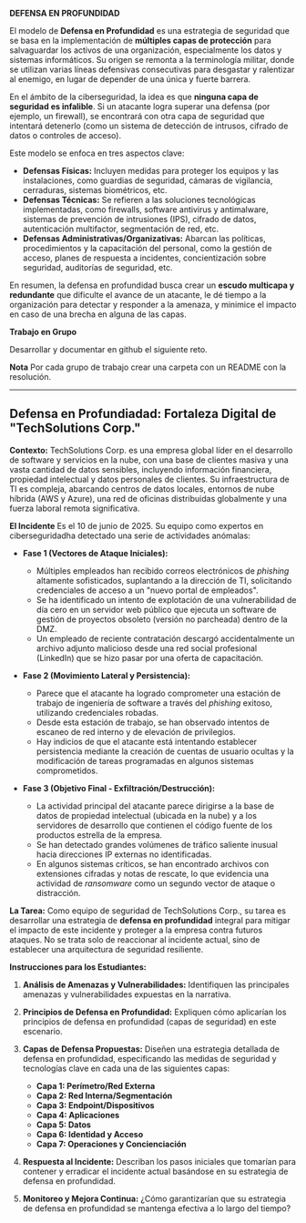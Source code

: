 **DEFENSA EN PROFUNDIDAD**

El modelo de **Defensa en Profundidad** es una estrategia de seguridad que se basa en la implementación de **múltiples capas de protección** para salvaguardar los activos de una organización, especialmente los datos y sistemas informáticos. Su origen se remonta a la terminología militar, donde se utilizan varias líneas defensivas consecutivas para desgastar y ralentizar al enemigo, en lugar de depender de una única y fuerte barrera.

En el ámbito de la ciberseguridad, la idea es que **ninguna capa de seguridad es infalible**. Si un atacante logra superar una defensa (por ejemplo, un firewall), se encontrará con otra capa de seguridad que intentará detenerlo (como un sistema de detección de intrusos, cifrado de datos o controles de acceso).

Este modelo se enfoca en tres aspectos clave:

* **Defensas Físicas:** Incluyen medidas para proteger los equipos y las instalaciones, como guardias de seguridad, cámaras de vigilancia, cerraduras, sistemas biométricos, etc.
* **Defensas Técnicas:** Se refieren a las soluciones tecnológicas implementadas, como firewalls, software antivirus y antimalware, sistemas de prevención de intrusiones (IPS), cifrado de datos, autenticación multifactor, segmentación de red, etc.
* **Defensas Administrativas/Organizativas:** Abarcan las políticas, procedimientos y la capacitación del personal, como la gestión de acceso, planes de respuesta a incidentes, concientización sobre seguridad, auditorías de seguridad, etc.

En resumen, la defensa en profundidad busca crear un **escudo multicapa y redundante** que dificulte el avance de un atacante, le dé tiempo a la organización para detectar y responder a la amenaza, y minimice el impacto en caso de una brecha en alguna de las capas.

**Trabajo en Grupo**

Desarrollar y documentar en github el siguiente reto.  

**Nota**
Por cada grupo de trabajo crear una carpeta con un README con la resolución.

---

## Defensa en Profundiadad: Fortaleza Digital de "TechSolutions Corp."


**Contexto:**
TechSolutions Corp. es una empresa global líder en el desarrollo de software y servicios en la nube, con una base de clientes masiva y una vasta cantidad de datos sensibles, incluyendo información financiera, propiedad intelectual y datos personales de clientes. Su infraestructura de TI es compleja, abarcando centros de datos locales, entornos de nube híbrida (AWS y Azure), una red de oficinas distribuidas globalmente y una fuerza laboral remota significativa.

**El Incidente**
Es el 10 de junio de 2025. Su equipo como expertos en ciberseguridadha detectado una serie de actividades anómalas:

* **Fase 1 (Vectores de Ataque Iniciales):**
    * Múltiples empleados han recibido correos electrónicos de *phishing* altamente sofisticados, suplantando a la dirección de TI, solicitando credenciales de acceso a un "nuevo portal de empleados".
    * Se ha identificado un intento de explotación de una vulnerabilidad de día cero en un servidor web público que ejecuta un software de gestión de proyectos obsoleto (versión no parcheada) dentro de la DMZ.
    * Un empleado de reciente contratación descargó accidentalmente un archivo adjunto malicioso desde una red social profesional (LinkedIn) que se hizo pasar por una oferta de capacitación.

* **Fase 2 (Movimiento Lateral y Persistencia):**
    * Parece que el atacante ha logrado comprometer una estación de trabajo de ingeniería de software a través del *phishing* exitoso, utilizando credenciales robadas.
    * Desde esta estación de trabajo, se han observado intentos de escaneo de red interno y de elevación de privilegios.
    * Hay indicios de que el atacante está intentando establecer persistencia mediante la creación de cuentas de usuario ocultas y la modificación de tareas programadas en algunos sistemas comprometidos.

* **Fase 3 (Objetivo Final - Exfiltración/Destrucción):**
    * La actividad principal del atacante parece dirigirse a la base de datos de propiedad intelectual (ubicada en la nube) y a los servidores de desarrollo que contienen el código fuente de los productos estrella de la empresa.
    * Se han detectado grandes volúmenes de tráfico saliente inusual hacia direcciones IP externas no identificadas.
    * En algunos sistemas críticos, se han encontrado archivos con extensiones cifradas y notas de rescate, lo que evidencia una actividad de *ransomware* como un segundo vector de ataque o distracción.

**La Tarea:**
Como equipo de seguridad de TechSolutions Corp., su tarea es desarrollar una estrategia de **defensa en profundidad** integral para mitigar el impacto de este incidente y proteger a la empresa contra futuros ataques. No se trata solo de reaccionar al incidente actual, sino de establecer una arquitectura de seguridad resiliente.

**Instrucciones para los Estudiantes:**

1.  **Análisis de Amenazas y Vulnerabilidades:** Identifiquen las principales amenazas y vulnerabilidades expuestas en la narrativa.
2.  **Principios de Defensa en Profundidad:** Expliquen cómo aplicarían los principios de defensa en profundidad (capas de seguridad) en este escenario.
3.  **Capas de Defensa Propuestas:** Diseñen una estrategia detallada de defensa en profundidad, especificando las medidas de seguridad y tecnologías clave en cada una de las siguientes capas:
    * **Capa 1: Perímetro/Red Externa** 
    * **Capa 2: Red Interna/Segmentación** 
    * **Capa 3: Endpoint/Dispositivos** 
    * **Capa 4: Aplicaciones** 
    * **Capa 5: Datos** 
    * **Capa 6: Identidad y Acceso** 
    * **Capa 7: Operaciones y Concienciación** 
    
4.  **Respuesta al Incidente:** Describan los pasos iniciales que tomarían para contener y erradicar el incidente actual basándose en su estrategia de defensa en profundidad.
5.  **Monitoreo y Mejora Continua:** ¿Cómo garantizarían que su estrategia de defensa en profundidad se mantenga efectiva a lo largo del tiempo?
